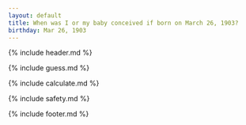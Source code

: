 ```yaml
---
layout: default
title: When was I or my baby conceived if born on March 26, 1903?
birthday: Mar 26, 1903
---
```


{% include header.md %}

{% include guess.md %}

{% include calculate.md %}

{% include safety.md %}

{% include footer.md %}



